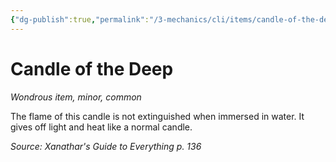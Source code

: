 ```yaml
---
{"dg-publish":true,"permalink":"/3-mechanics/cli/items/candle-of-the-deep-xge/","tags":["ttrpg-cli/compendium/src/5e/xge","ttrpg-cli/item/rarity/common","ttrpg-cli/item/tier/minor"],"noteIcon":""}
---
```


# Candle of the Deep
*Wondrous item, minor, common*  



The flame of this candle is not extinguished when immersed in water. It gives off light and heat like a normal candle.

*Source: Xanathar's Guide to Everything p. 136*